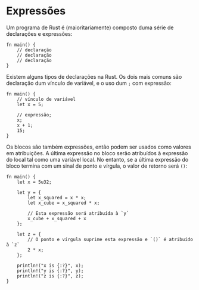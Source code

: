 # Expressões

Um programa de Rust é (maioritariamente) composto duma série de declarações e expressões:

```rust,editable
fn main() {
    // declaração
    // declaração
    // declaração
}
```

Existem alguns tipos de declarações na Rust. Os dois mais comuns são declaração dum vínculo de variável, e o uso dum `;` com expressão:

```rust,editable
fn main() {
    // vínculo de variável
    let x = 5;

    // expressão;
    x;
    x + 1;
    15;
}
```

Os blocos são também expressões, então podem ser usados como valores em atribuições. A última expressão no bloco serão atribuídos à expressão do local tal como uma variável local. No entanto, se a última expressão do bloco termina com um sinal de ponto e vírgula, o valor de retorno será `()`:

```rust,editable
fn main() {
    let x = 5u32;

    let y = {
        let x_squared = x * x;
        let x_cube = x_squared * x;

        // Esta expressão será atribuída à `y`
        x_cube + x_squared + x
    };

    let z = {
        // O ponto e vírgula suprime esta expressão e `()` é atribuído à `z`
        2 * x;
    };

    println!("x is {:?}", x);
    println!("y is {:?}", y);
    println!("z is {:?}", z);
}
```
